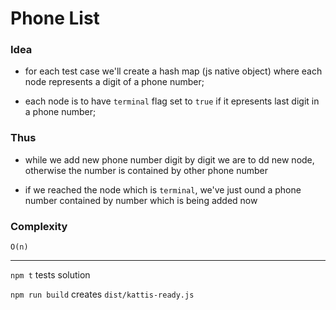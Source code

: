 # Phone List

  ### Idea
  
  * for each test case we'll create a hash map (js native object) where
  each node represents a digit of a phone number;
  
  * each node is to have `terminal` flag set to `true` if it epresents
  last digit in a phone number;
  
  ### Thus
  
  * while we add new phone number digit by digit we are to dd new node,
  otherwise the number is contained by other phone number
  
  * if we reached the node which is `terminal`, we've just ound a phone number
  contained by number which is being added now

### Complexity

`O(n)`

---

`npm t` tests solution

`npm run build` creates `dist/kattis-ready.js`